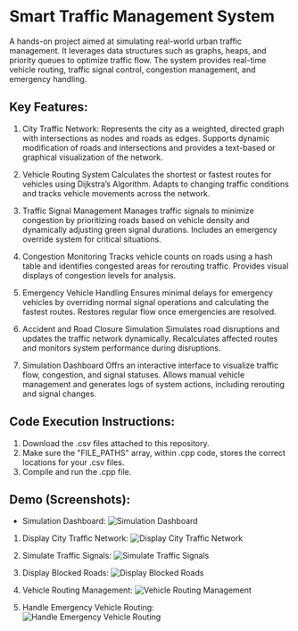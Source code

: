 # Smart Traffic Management System

A hands-on project aimed at simulating real-world urban traffic management. 
It leverages data structures such as graphs, heaps, and priority queues to optimize traffic flow. 
The system provides real-time vehicle routing, traffic signal control, congestion management, and emergency handling.

## Key Features:

1.	City Traffic Network:
Represents the city as a weighted, directed graph with intersections as nodes and roads as edges. 
Supports dynamic modification of roads and intersections and provides a text-based or graphical visualization of the network.

2.	Vehicle Routing System
Calculates the shortest or fastest routes for vehicles using Dijkstra’s Algorithm. 
Adapts to changing traffic conditions and tracks vehicle movements across the network.

3.	Traffic Signal Management
Manages traffic signals to minimize congestion by prioritizing roads based on vehicle density and dynamically adjusting green signal durations. 
Includes an emergency override system for critical situations.

4.	Congestion Monitoring
Tracks vehicle counts on roads using a hash table and identifies congested areas for rerouting traffic. 
Provides visual displays of congestion levels for analysis.

5.	Emergency Vehicle Handling
Ensures minimal delays for emergency vehicles by overriding normal signal operations and calculating the fastest routes. 
Restores regular flow once emergencies are resolved.

6.	Accident and Road Closure Simulation
Simulates road disruptions and updates the traffic network dynamically. Recalculates affected routes and monitors system performance during disruptions.

7. 	Simulation Dashboard
Offrs an interactive interface to visualize traffic flow, congestion, and signal statuses. 
Allows manual vehicle management and generates logs of system actions, including rerouting and signal changes.

## Code Execution Instructions:

1. Download the .csv files attached to this repository.
2. Make sure the "FILE_PATHS" array, within .cpp code, stores the correct locations for your .csv files.
3. Compile and run the .cpp file.

## Demo (Screenshots):

- Simulation Dashboard:
![Simulation Dashboard](image.png)

1. Display City Traffic Network:
![Display City Traffic Network](image_1.png)

2. Simulate Traffic Signals:
![Simulate Traffic Signals](image_2.png)

4. Display Blocked Roads:
![Display Blocked Roads](image_3.png)

5. Vehicle Routing Management:
![Vehicle Routing Management](image_4.png)

8. Handle Emergency Vehicle Routing:
![Handle Emergency Vehicle Routing](image_5.png)
